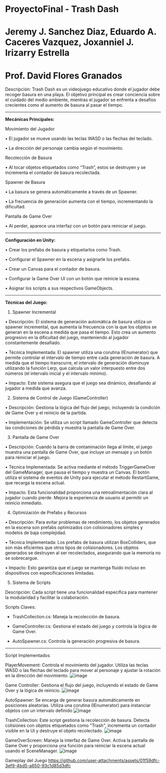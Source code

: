 # ProyectoFinal - Trash Dash
# Jeremy J. Sanchez Diaz, Eduardo A. Caceres Vazquez, Joxanniel J. Irizarry Estrella
# Prof. David Flores Granados


Descripción:
Trash Dash es un videojuego educativo donde el jugador debe recoger basura en una playa. El objetivo principal es crear conciencia sobre el cuidado del medio ambiente, mientras el jugador se enfrenta a desafíos crecientes como el aumento de basura al pasar el tiempo.


---


**Mecánicas Principales:**

Movimiento del Jugador  

•	El jugador se mueve usando las teclas WASD o las flechas del teclado.  

•	La dirección del personaje cambia según el movimiento.  


Recolección de Basura  

•	Al tocar objetos etiquetados como “Trash”, estos se destruyen y se incrementa el contador de basura recolectada.

Spawner de Basura  

•	La basura se genera automáticamente a través de un Spawner.  

•	La frecuencia de generación aumenta con el tiempo, incrementando la dificultad.  


Pantalla de Game Over  

•	Al perder, aparece una interfaz con un botón para reiniciar el juego.




---





**Configuración en Unity:**  

•	Crear los prefabs de basura y etiquetarlos como Trash.  

•	Configurar el Spawner en la escena y asignarle los prefabs.  

•	Crear un Canvas para el contador de basura.  

•	Configurar la Game Over UI con un botón que reinicie la escena.  

•	Asignar los scripts a sus respectivos GameObjects.



---



**Técnicas del Juego:**  


1. Spawner Incremental

• Descripción: El sistema de generación automática de basura utiliza un spawner incremental, que aumenta la frecuencia con la que los objetos se generan en la escena a medida que pasa el tiempo. Esto crea un aumento progresivo en la dificultad del juego, manteniendo al jugador constantemente desafiado.

• Técnica Implementada: El spawner utiliza una corutina (IEnumerator) que permite controlar el intervalo de tiempo entre cada generación de basura. A medida que el tiempo transcurre, el intervalo de generación disminuye utilizando la función Lerp, que calcula un valor interpuesto entre dos números (el intervalo inicial y el intervalo mínimo).  

• Impacto: Este sistema asegura que el juego sea dinámico, desafiando al jugador a medida que avanza.  



2. Sistema de Control de Juego (GameController)
   
• Descripción: Gestiona la lógica del flujo del juego, incluyendo la condición de Game Over y el reinicio de la partida.  

• Implementación: Se utiliza un script llamado GameController que detecta las condiciones de pérdida y muestra la pantalla de Game Over.  



3. Pantalla de Game Over
   
• Descripción: Cuando la barra de contaminación llega al límite, el juego muestra una pantalla de Game Over, que incluye un mensaje y un botón para reiniciar el juego.  

• Técnica Implementada: Se activa mediante el método TriggerGameOver del GameManager, que pausa el tiempo y muestra un Canvas. El botón utiliza el sistema de eventos de Unity para ejecutar el método RestartGame, que recarga la escena actual.  

• Impacto: Esta funcionalidad proporciona una retroalimentación clara al jugador cuando pierde. Mejora la experiencia de usuario al permitir un reinicio inmediato.  



4. Optimización de Prefabs y Recursos
   
• Descripción: Para evitar problemas de rendimiento, los objetos generados en la escena son prefabs optimizados con colisionadores simples y modelos de baja complejidad.  

• Técnica Implementada: Los prefabs de basura utilizan BoxColliders, que son más eficientes que otros tipos de colisionadores. Los objetos generados se destruyen al ser recolectados, asegurando que la memoria no se sobrecargue.  

• Impacto: Esto garantiza que el juego se mantenga fluido incluso en dispositivos con especificaciones limitadas.  



5. Sistema de Scripts
    
Descripción: Cada script tiene una funcionalidad específica para mantener la modularidad y facilitar la colaboración.  

Scripts Claves:  

-	TrashCollection.cs: Maneja la recolección de basura.
  
-	GameController.cs: Gestiona el estado del juego y controla la lógica de Game Over.
  
-	AutoSpawner.cs: Controla la generación progresiva de basura.
  

---

Script Implementados

PlayerMovement: Controla el movimiento del jugador. Utiliza las teclas WASD o las flechas del teclado para mover al personaje y ajustar la rotación en la dirección del movimiento.
![image](https://github.com/user-attachments/assets/9c0e2a48-1947-4cb6-9115-25df3595033d)


Game Controller: Gestiona el flujo del juego, incluyendo el estado de Game Over y la lógica de reinicio.
![image](https://github.com/user-attachments/assets/d75de50d-cbba-4f02-b485-fbb3d1e02de5)


AutoSpawner: Se encarga de generar basura automáticamente en posiciones aleatorias. Utiliza una corutina (IEnumerator) para instanciar objetos con un intervalo definido
![image](https://github.com/user-attachments/assets/dcce5ab9-132f-43d4-9a85-d930e2fd0936)


TrashCollection: Este script gestiona la recolección de basura. Detecta colisiones con objetos etiquetados como "Trash", incrementa un contador visible en la UI y destruye el objeto recolectado.
![image](https://github.com/user-attachments/assets/5c4b852c-6ed3-4541-aa86-f13c8e7b3cd0)


GameOverScreen: Maneja la interfaz de Game Over. Activa la pantalla de Game Over y proporciona una función para reiniciar la escena actual usando el SceneManager.
![image](https://github.com/user-attachments/assets/d82eb928-0218-466f-b57b-40d7da68d2fb)



Gameplay del Juego
https://github.com/user-attachments/assets/01f59dfc-3ef9-4bd5-a650-93c1d85d3dfc











